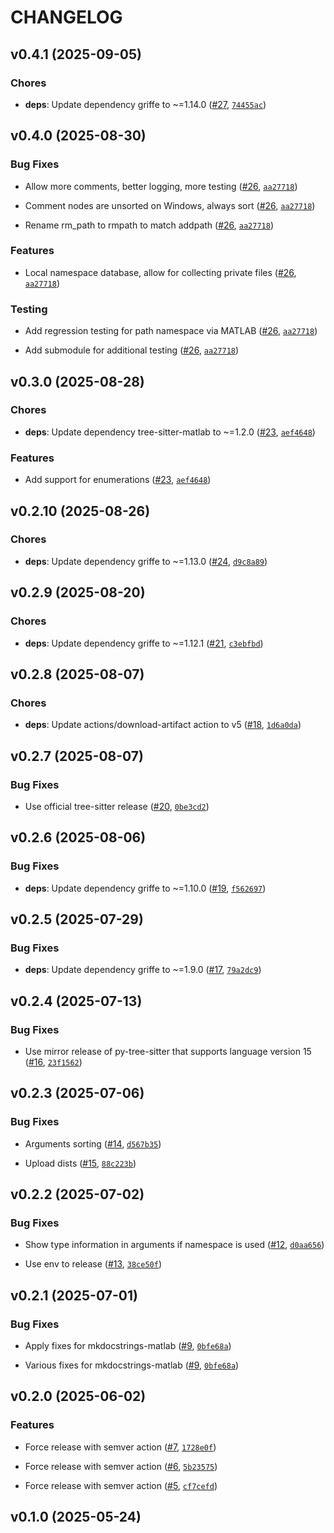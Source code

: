 # CHANGELOG


## v0.4.1 (2025-09-05)

### Chores

- **deps**: Update dependency griffe to ~=1.14.0
  ([#27](https://github.com/watermarkhu/maxx/pull/27),
  [`74455ac`](https://github.com/watermarkhu/maxx/commit/74455ac18c427ed50c9ed7983614ff3e1607757b))


## v0.4.0 (2025-08-30)

### Bug Fixes

- Allow more comments, better logging, more testing
  ([#26](https://github.com/watermarkhu/maxx/pull/26),
  [`aa27718`](https://github.com/watermarkhu/maxx/commit/aa27718e9242d62871838752d61f5cbb9111d043))

- Comment nodes are unsorted on Windows, always sort
  ([#26](https://github.com/watermarkhu/maxx/pull/26),
  [`aa27718`](https://github.com/watermarkhu/maxx/commit/aa27718e9242d62871838752d61f5cbb9111d043))

- Rename rm_path to rmpath to match addpath ([#26](https://github.com/watermarkhu/maxx/pull/26),
  [`aa27718`](https://github.com/watermarkhu/maxx/commit/aa27718e9242d62871838752d61f5cbb9111d043))

### Features

- Local namespace database, allow for collecting private files
  ([#26](https://github.com/watermarkhu/maxx/pull/26),
  [`aa27718`](https://github.com/watermarkhu/maxx/commit/aa27718e9242d62871838752d61f5cbb9111d043))

### Testing

- Add regression testing for path namespace via MATLAB
  ([#26](https://github.com/watermarkhu/maxx/pull/26),
  [`aa27718`](https://github.com/watermarkhu/maxx/commit/aa27718e9242d62871838752d61f5cbb9111d043))

- Add submodule for additional testing ([#26](https://github.com/watermarkhu/maxx/pull/26),
  [`aa27718`](https://github.com/watermarkhu/maxx/commit/aa27718e9242d62871838752d61f5cbb9111d043))


## v0.3.0 (2025-08-28)

### Chores

- **deps**: Update dependency tree-sitter-matlab to ~=1.2.0
  ([#23](https://github.com/watermarkhu/maxx/pull/23),
  [`aef4648`](https://github.com/watermarkhu/maxx/commit/aef4648603ba1f45e78cd7274a5f502785dde765))

### Features

- Add support for enumerations ([#23](https://github.com/watermarkhu/maxx/pull/23),
  [`aef4648`](https://github.com/watermarkhu/maxx/commit/aef4648603ba1f45e78cd7274a5f502785dde765))


## v0.2.10 (2025-08-26)

### Chores

- **deps**: Update dependency griffe to ~=1.13.0
  ([#24](https://github.com/watermarkhu/maxx/pull/24),
  [`d9c8a89`](https://github.com/watermarkhu/maxx/commit/d9c8a895a7c6d5105207f124aec10e54ee1a5d07))


## v0.2.9 (2025-08-20)

### Chores

- **deps**: Update dependency griffe to ~=1.12.1
  ([#21](https://github.com/watermarkhu/maxx/pull/21),
  [`c3ebfbd`](https://github.com/watermarkhu/maxx/commit/c3ebfbda07d4ff9602524811d4354cb29d834dd0))


## v0.2.8 (2025-08-07)

### Chores

- **deps**: Update actions/download-artifact action to v5
  ([#18](https://github.com/watermarkhu/maxx/pull/18),
  [`1d6a0da`](https://github.com/watermarkhu/maxx/commit/1d6a0da2e0f864b3306e9437e018403804e29c75))


## v0.2.7 (2025-08-07)

### Bug Fixes

- Use official tree-sitter release ([#20](https://github.com/watermarkhu/maxx/pull/20),
  [`0be3cd2`](https://github.com/watermarkhu/maxx/commit/0be3cd2bd5d57fdb37faffb2ec8d29b8ce9e8329))


## v0.2.6 (2025-08-06)

### Bug Fixes

- **deps**: Update dependency griffe to ~=1.10.0
  ([#19](https://github.com/watermarkhu/maxx/pull/19),
  [`f562697`](https://github.com/watermarkhu/maxx/commit/f562697093565ce5630adc94b5fe324d11f6bb34))


## v0.2.5 (2025-07-29)

### Bug Fixes

- **deps**: Update dependency griffe to ~=1.9.0 ([#17](https://github.com/watermarkhu/maxx/pull/17),
  [`79a2dc9`](https://github.com/watermarkhu/maxx/commit/79a2dc92cd54f7548abead153e4f8242c81f71bf))


## v0.2.4 (2025-07-13)

### Bug Fixes

- Use mirror release of py-tree-sitter that supports language version 15
  ([#16](https://github.com/watermarkhu/maxx/pull/16),
  [`23f1562`](https://github.com/watermarkhu/maxx/commit/23f15629f30e0463e2bf0e16e4bde0cb760f42d6))


## v0.2.3 (2025-07-06)

### Bug Fixes

- Arguments sorting ([#14](https://github.com/watermarkhu/maxx/pull/14),
  [`d567b35`](https://github.com/watermarkhu/maxx/commit/d567b35c6d786e7153b38d9ade531f1d062d603b))

- Upload dists ([#15](https://github.com/watermarkhu/maxx/pull/15),
  [`88c223b`](https://github.com/watermarkhu/maxx/commit/88c223bb1cb4651045be46af16ebfabd467449f7))


## v0.2.2 (2025-07-02)

### Bug Fixes

- Show type information in arguments if namespace is used
  ([#12](https://github.com/watermarkhu/maxx/pull/12),
  [`d0aa656`](https://github.com/watermarkhu/maxx/commit/d0aa656d4055980454f35c00189431c638e22f2a))

- Use env to release ([#13](https://github.com/watermarkhu/maxx/pull/13),
  [`38ce50f`](https://github.com/watermarkhu/maxx/commit/38ce50f4accb87dcd2d08820d1aff03d7eb52601))


## v0.2.1 (2025-07-01)

### Bug Fixes

- Apply fixes for mkdocstrings-matlab ([#9](https://github.com/watermarkhu/maxx/pull/9),
  [`0bfe68a`](https://github.com/watermarkhu/maxx/commit/0bfe68abbc4743caa09cc02ed57f006a711a261f))

- Various fixes for mkdocstrings-matlab ([#9](https://github.com/watermarkhu/maxx/pull/9),
  [`0bfe68a`](https://github.com/watermarkhu/maxx/commit/0bfe68abbc4743caa09cc02ed57f006a711a261f))


## v0.2.0 (2025-06-02)

### Features

- Force release with semver action ([#7](https://github.com/watermarkhu/maxx/pull/7),
  [`1728e0f`](https://github.com/watermarkhu/maxx/commit/1728e0fcbd878353f11441af12d23da7d5444e88))

- Force release with semver action ([#6](https://github.com/watermarkhu/maxx/pull/6),
  [`5b23575`](https://github.com/watermarkhu/maxx/commit/5b23575d7821faf2c1064892ae12f533bbb657e3))

- Force release with semver action ([#5](https://github.com/watermarkhu/maxx/pull/5),
  [`cf7cefd`](https://github.com/watermarkhu/maxx/commit/cf7cefdbb187755143702aefcfc2fd962b73fae5))


## v0.1.0 (2025-05-24)
